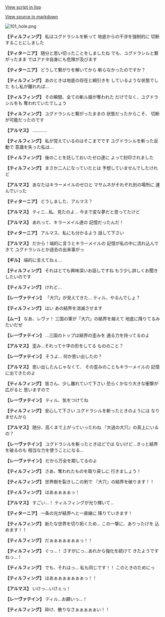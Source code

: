 [View script in lisp](../scripts/100801040.txt)

[View source in markdown](100801040.md)

![101_hole.png](../images/backgrounds/101_hole.png)

**【ティルフィング】**
私はユグドラシルを斬って
地底からの干渉を強制的に
切断することにしました

**【ティターニア】**
随分と思い切ったことをしましたね
でも、ユグドラシルと繋がったまま
ではアナタ自身にも危険が及びます

**【ティターニア】**
どうして繋がりを解いてから
斬らなかったのですか？

**【ティルフィング】**
あのときは地底の存在と綱引きを
しているような状態でした
もし私が離れれば…

**【ティルフィング】**
その瞬間、全ての斬ル姫が奪われた
だけでなく、ユグドラシルをも
奪われていたでしょう

**【ティルフィング】**
ユグドラシルと繋がったままの
状態だったからこそ、
切断が可能だったのです

**【アルマス】**
…………

**【ティルフィング】**
私が覚えているのはそこまでです
ユグドラシルを斬った反動で
意識を失った私は…

**【ティルフィング】**
後のことを託しておいたゼロ達に
よって封印されました

**【ティルフィング】**
まさか二人になっていたとは
予想していませんでしたけれど

**【アルマス】**
あなたはキラーメイルのゼロと
マサムネがそれぞれ別の場所に
運んでいった

**【ティターニア】**
どうしました、アルマス？

**【アルマス】**
ティニ…私、見たのよ…
今まで変な夢だと思ってたけど

**【アルマス】**
あれって、キラーメイル達の
記憶だったんだ！

**【ティターニア】**
アルマス、私にも分かるよう
話して下さい

**【アルマス】**
だから！端的に言うとキラーメイルの
記憶が私の中に流れ込んできて
ユグドラシルとか過去の出来事がっ

**【ギル】**
端的に言えてねぇ…

**【ティルフィング】**
それはとても興味深いお話しですね
もう少し詳しくお聞きしたいのです

**【ティルフィング】**
けれど…

**【レーヴァテイン】**
「大穴」が見えてきた…
ティル、やるんでしょ？

**【ティルフィング】**
はい
あの結界を消滅させます

**【ムー】**
なあ、レヴァ！
三国の軍が「大穴」の結界を越えて
地底に降りてるみたいだぜ

**【レーヴァテイン】**
…三国のトップは結界の歪みを
通る力を持ってるのよ

**【アルマス】**
歪み…それって十字の形をしてる
もののこと？

**【レーヴァテイン】**
そうよ…
何か思い出したの？

**【アルマス】**
思い出したんじゃなくて、
その歪みのこともキラーメイルの
記憶に出てきたのよ

**【ティルフィング】**
皆さん、少し離れていて下さい
恐らくかなり大きな衝撃が広がると
思いますので

**【レーヴァテイン】**
ティル、気をつけてね

**【ティルフィング】**
安心して下さい
ユグドラシルを斬ったときのようには
なりませんから

**【アルマス】**
随分、高くまで上がっていったわね
『大過の大穴』の真上にいるの？

**【レーヴァテイン】**
ユグドラシルを斬ったときほどでは
ないけど…きっと結界を破るのも
相当な力を使うことになる…

**【レーヴァテイン】**
だから万全を期してるのよ

**【ティルフィング】**
さあ、奪われたものを取り戻しに
行きましょう！

**【ティルフィング】**
世界樹を裂きしこの剣で
『大穴』の結界を破ります！！

**【ティルフィング】**
はあぁぁぁぁっ！

**【アルマス】**
すごい…！
ティルフィングが光り輝いて…

**【ティターニア】**
一条の光が結界へと一直線に
降りていきます！

**【ティルフィング】**
新たな世界を切り拓くため…
この一撃に、ありったけを
込めます！！

**【ティルフィング】**
だぁぁぁぁぁぁぁっ！！

**【ティルフィング】**
ぐっ…！
さすがにっ…あれから強化を続けて
きたようですねっ…！

**【ティルフィング】**
でも、それはっ…
私も同じです！！
このときのためにっ

**【ティルフィング】**
はあぁぁぁぁぁぁぁっ！！

**【アルマス】**
いけっ…いけぇっ！

**【レーヴァテイン】**
ティル…お願いっ…！

**【ティルフィング】**
砕け、散りなさぁぁぁぁぁい！！
